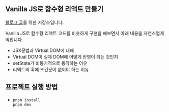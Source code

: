 ## Vanilla JS로 함수형 리액트 만들기

[블로그 글](http://localhost:3000/blog/fc-vanilla-js-1)을 위한 저장소입니다.

Vanilla JS로 함수형 리액트 코드를 비슷하게 구현을 해보면서 아래 내용을 자연스럽게 익힙니다.
- JSX문법과 Virtual DOM에 대해
- Virtual DOM이 실제 DOM에 어떻게 반영이 되는 것인지
- setState가 비동기적으로 동작하는 이유
- 리액트의 훅에 조건문이 없어야 하는 이유

## 프로젝트 실행 방법
- ```
  pnpm install
  pnpm dev
  ```
